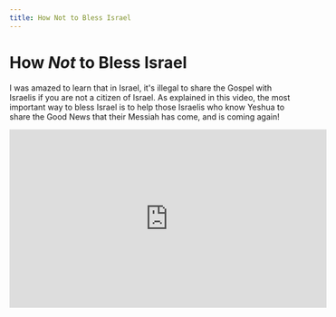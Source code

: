 ```yaml
---
title: How Not to Bless Israel
---
```

# How *Not* to Bless Israel

I was amazed to learn that in Israel, it's illegal to share the Gospel with Israelis if you are not a citizen of Israel. As explained in this video, the most important way to bless Israel is to help those Israelis who know Yeshua to share the Good News that their Messiah has come, and is coming again!

<iframe width="560" height="315" src="https://www.youtube-nocookie.com/embed/bF2d1SI-J1E?rel=0" frameborder="0" allow="autoplay; encrypted-media" allowfullscreen></iframe>
